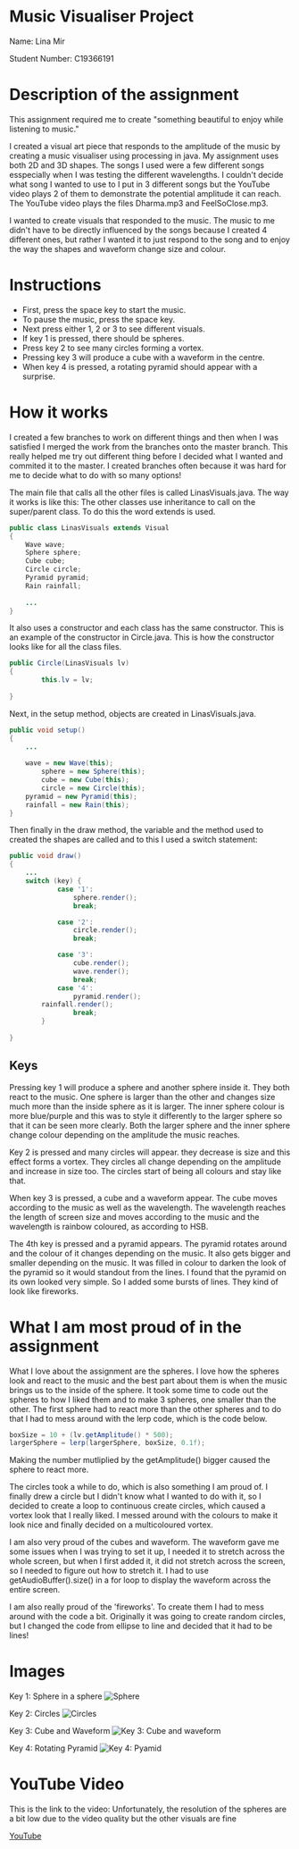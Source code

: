 # Music Visualiser Project

Name: Lina Mir

Student Number: C19366191

# Description of the assignment
This assignment required me to create "something beautiful to enjoy while listening to music." 

I created a visual art piece that responds to the amplitude of the music by creating a music visualiser using processing in java. My assignment uses both 2D and 3D shapes.
The songs I used were a few different songs esspecially when I was testing the different wavelengths. 
I couldn't decide what song I wanted to use to I put in 3 different songs but the YouTube video plays 2 of them to demonstrate the potential amplitude it can reach.
The YouTube video plays the files Dharma.mp3 and FeelSoClose.mp3.

I wanted to create visuals that responded to the music. The music to me didn't have to be directly influenced by the songs because I created 4 different ones, but rather I wanted it to just respond to the song and to enjoy the way the shapes and waveform change size and colour.



# Instructions
- First, press the space key to start the music.
- To pause the music, press the space key.
- Next press either 1, 2 or 3 to see different visuals.
- If key 1 is pressed, there should be spheres.
- Press key 2 to see many circles forming a vortex.
- Pressing key 3 will produce a cube with a waveform in the centre.
- When key 4 is pressed, a rotating pyramid should appear with a surprise.


# How it works
I created a few branches to work on different things and then when I was satisfied I merged the work from the branches onto the master branch. This really helped me try out different thing before I decided what I wanted and commited it to the master. I created branches often because it was hard for me to decide what to do with so many options!

The main file that calls all the other files is called LinasVisuals.java. The way it works is like this:
The other classes use inheritance to call on the super/parent class. To do this the word extends is used.
```Java
public class LinasVisuals extends Visual
{
	Wave wave;
	Sphere sphere;
	Cube cube;
	Circle circle;
	Pyramid pyramid;
	Rain rainfall;
	
	...
}
```

It also uses a constructor and each class has the same constructor. 
This is an example of the constructor in Circle.java. This is how the constructor looks like for all the class files.
```Java
public Circle(LinasVisuals lv)
{
        this.lv = lv;
     
}
``` 

Next, in the setup method, objects are created in LinasVisuals.java.
```Java
public void setup()
{ 
	...
	
	wave = new Wave(this);
        sphere = new Sphere(this);
        cube = new Cube(this);
        circle = new Circle(this);
	pyramid = new Pyramid(this);
	rainfall = new Rain(this);
}

```

Then finally in the draw method, the variable and the method used to created the shapes are called and to this I used a switch statement:
```Java
public void draw()
{ 
	...
	switch (key) {
            case '1':
                sphere.render();
                break;

            case '2':
                circle.render();
                break;

            case '3':
                cube.render();
                wave.render();
                break;
            case '4':
                pyramid.render();
		rainfall.render();
                break;
        }
	
}

```

## Keys
Pressing key 1 will produce a sphere and another sphere inside it. They both react to the music. One sphere is larger than the other and changes size much more than the inside sphere as it is larger. The inner sphere colour is more blue/purple and this was to style it differently to the larger sphere so that it can be seen more clearly. Both the larger sphere and the inner sphere change colour depending on the amplitude the music reaches.

Key 2 is pressed and many circles will appear. they decrease is size and this effect forms a vortex. They circles all change depending on the amplitude and increase in size too. The circles start of being all colours and stay like that.

When key 3 is pressed, a cube and a waveform appear. The cube moves according to the music as well as the wavelength. The wavelength reaches the length of screen size and moves according to the music and the wavelength is rainbow coloured, as according to HSB.

The 4th key is pressed and a pyramid appears. The pyramid rotates around and the colour of it changes depending on the music. It also gets bigger and smaller depending on the music. It was filled in colour to darken the look of the pyramid so it would standout from the lines. I found that the pyramid on its own looked very simple. So I added some bursts of lines. They kind of look like fireworks.


# What I am most proud of in the assignment
What I love about the assignment are the spheres. I love how the spheres look and react to the music and the best part about them is when the music brings us to the inside of the sphere. It took some time to code out the spheres to how I liked them and to make 3 spheres, one smaller than the other. The first sphere had to react more than the other spheres and to do that I had to mess around with the lerp code, which is the code below.

```Java
boxSize = 10 + (lv.getAmplitude() * 500);
largerSphere = lerp(largerSphere, boxSize, 0.1f); 
```

Making the number mutliplied by the getAmplitude() bigger caused the sphere to react more. 

The circles took a while to do, which is also something I am proud of. I finally drew a circle but I didn't know what I wanted to do with it, so I decided to create a loop to continuous create circles, which caused a vortex look that I really liked. I messed around with the colours to make it look nice and finally decided on a multicoloured vortex.

I am also very proud of the cubes and waveform. The waveform gave me some issues when I was trying to set it up, I needed it to stretch across the whole screen, but when I first added it, it did not stretch across the screen, so I needed to figure out how to stretch it. I had to use getAudioBuffer().size() in a for loop to display the waveform across the entire screen.

I am also really proud of the 'fireworks'. To create them I had to mess around with the code a bit. Originally it was going to create random circles, but I changed the code from ellipse to line and decided that it had to be lines!

# Images
Key 1: Sphere in a sphere
![Sphere](images/sphere.png)


Key 2: Circles
![Circles](images/circles.png)


Key 3: Cube and Waveform
![Key 3: Cube and waveform](images/cube.png)


Key 4: Rotating Pyramid 
![Key 4: Pyamid](images/pyramid.jpg)


# YouTube Video
This is the link to the video:
Unfortunately, the resolution of the spheres are a bit low due to the video quality but the other visuals are fine

[YouTube](https://youtu.be/nOEBIi9xAjg)



